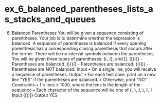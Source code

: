# ex_6_balanced_parentheses_lists_as_stacks_and_queues
6. Balanced Parentheses
You will be given a sequence consisting of parentheses. Your job is to determine whether the expression is balanced. A sequence of parentheses is balanced if every opening parenthesis has a corresponding closing parenthesis that occurs after the former. There will be no interval symbols between the parentheses. You will be given three types of parentheses: (), {}, and [].
{[()]} - Parentheses are balanced.
(){}[] - Parentheses are balanced.
{[(])} - Parentheses are NOT balanced.
Input
•	On a single line, you will receive a sequence of parentheses.
Output 
•	For each test case, print on a new line "YES" if the parentheses are balanced. 
•	Otherwise, print "NO"
Constraints
•	1 ≤ lens ≤ 1000, where the lens is the length of the sequence
•	Each character of the sequence will be one of {, }, (, ), [, ]
Input
{[()]}
Output
YES
